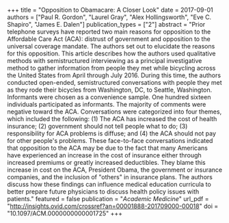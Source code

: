 +++
title = "Opposition to Obamacare: A Closer Look"
date = 2017-09-01
authors = ["Paul R. Gordon", "Laurel Gray", "Alex Hollingsworth", "Eve C. Shapiro", "James E. Dalen"]
publication_types = ["2"]
abstract = "Prior telephone surveys have reported two main reasons for opposition to the Affordable Care Act (ACA): distrust of government and opposition to the universal coverage mandate. The authors set out to elucidate the reasons for this opposition. This article describes how the authors used qualitative methods with semistructured interviewing as a principal investigative method to gather information from people they met while bicycling across the United States from April through July 2016. During this time, the authors conducted open-ended, semistructured conversations with people they met as they rode their bicycles from Washington, DC, to Seattle, Washington. Informants were chosen as a convenience sample. One hundred sixteen individuals participated as informants. The majority of comments were negative toward the ACA. Conversations were categorized into four themes, which included the following: (1) The ACA has increased the cost of health insurance; (2) government should not tell people what to do; (3) responsibility for ACA problems is diffuse; and (4) the ACA should not pay for other people's problems. These face-to-face conversations indicated that opposition to the ACA may be due to the fact that many Americans have experienced an increase in the cost of insurance either through increased premiums or greatly increased deductibles. They blame this increase in cost on the ACA, President Obama, the government or insurance companies, and the inclusion of \"others\" in insurance plans. The authors discuss how these findings can influence medical education curricula to better prepare future physicians to discuss health policy issues with patients."
featured = false
publication = "*Academic Medicine*"
url_pdf = "http://insights.ovid.com/crossref?an=00001888-201709000-00018"
doi = "10.1097/ACM.0000000000001725"
+++

